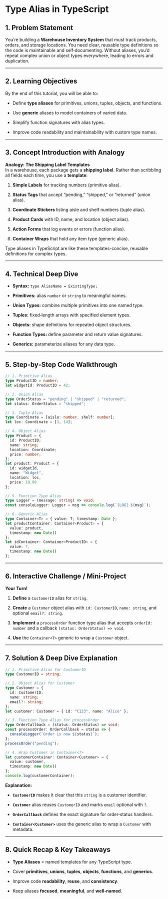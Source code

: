 ﻿# Type Alias in TypeScript

## 1. Problem Statement

You’re building a  **Warehouse Inventory System**  that must track products, orders, and storage locations. You need clear, reusable type definitions so the code is maintainable and self‐documenting. Without aliases, you’d repeat complex union or object types everywhere, leading to errors and duplication.

----------

## 2. Learning Objectives

By the end of this tutorial, you will be able to:

-   Define  **type aliases**  for primitives, unions, tuples, objects, and functions.
    
-   Use  **generic**  aliases to model containers of varied data.
    
-   Simplify function signatures with alias types.
    
-   Improve code readability and maintainability with custom type names.
    

----------

## 3. Concept Introduction with Analogy

**Analogy: The Shipping Label Templates**  
In a warehouse, each package gets a  **shipping label**. Rather than scribbling all fields each time, you use a  **template**:

1.  **Simple Labels**  for tracking numbers (primitive alias).
    
2.  **Status Tags**  that accept “pending,” “shipped,” or “returned” (union alias).
    
3.  **Coordinate Stickers**  listing aisle and shelf numbers (tuple alias).
    
4.  **Product Cards**  with ID, name, and location (object alias).
    
5.  **Action Forms**  that log events or errors (function alias).
    
6.  **Container Wraps**  that hold any item type (generic alias).
    

Type aliases in TypeScript are like these templates-concise, reusable definitions for complex types.

----------

## 4. Technical Deep Dive

-   **Syntax:**  `type AliasName = ExistingType;`
    
-   **Primitives:**  alias  `number`  or  `string`  to meaningful names.
    
-   **Union Types:**  combine multiple primitives into one named type.
    
-   **Tuples:**  fixed‐length arrays with specified element types.
    
-   **Objects:**  shape definitions for repeated object structures.
    
-   **Function Types:**  define parameter and return value signatures.
    
-   **Generics:**  parameterize aliases for any data type.
    

----------

## 5. Step‐by‐Step Code Walkthrough

```typescript
// 1. Primitive Alias
type ProductID = number;
let widgetId: ProductID = 42;

// 2. Union Alias
type OrderStatus = "pending" | "shipped" | "returned";
let status: OrderStatus = "shipped";

// 3. Tuple Alias
type Coordinate = [aisle: number, shelf: number];
let loc: Coordinate = [3, 14];

// 4. Object Alias
type Product = {
  id: ProductID;
  name: string;
  location: Coordinate;
  price: number;
};
let product: Product = {
  id: widgetId,
  name: "Widget",
  location: loc,
  price: 19.99
};

// 5. Function Type Alias
type Logger = (message: string) => void;
const consoleLogger: Logger = msg => console.log(`[LOG] ${msg}`);

// 6. Generic Alias
type Container<T> = { value: T; timestamp: Date };
let productContainer: Container<Product> = {
  value: product,
  timestamp: new Date()
};
let idContainer: Container<ProductID> = {
  value: 7,
  timestamp: new Date()
};
```

----------

## 6. Interactive Challenge / Mini‐Project

**Your Turn!**

1.  **Define**  a  `CustomerID`  alias for  `string`.
    
2.  **Create**  a  `Customer`  object alias with  `id: CustomerID`,  `name: string`, and optional  `email?: string`.
    
3.  **Implement**  a  `processOrder`  function type alias that accepts  `orderId: number`  and a callback  `(status: OrderStatus) => void`.
    
4.  **Use**  the  `Container<T>`  generic to wrap a  `Customer`  object.
    

----------

## 7. Solution & Deep Dive Explanation

```typescript
// 1. Primitive Alias for CustomerID
type CustomerID = string;

// 2. Object Alias for Customer
type Customer = {
  id: CustomerID;
  name: string;
  email?: string;
};
let customer: Customer = { id: "C123", name: "Alice" };

// 3. Function Type Alias for processOrder
type OrderCallback = (status: OrderStatus) => void;
const processOrder: OrderCallback = status => {
  consoleLogger(`Order is now ${status}`);
};
processOrder("pending");

// 4. Wrap Customer in Container<T>
let customerContainer: Container<Customer> = {
  value: customer,
  timestamp: new Date()
};
console.log(customerContainer);
```

**Explanation:**

-   **`CustomerID`**  makes it clear that this  `string`  is a customer identifier.
    
-   **`Customer`**  alias reuses  `CustomerID`  and marks  `email`  optional with  `?`.
    
-   **`OrderCallback`**  defines the exact signature for order‐status handlers.
    
-   **`Container<Customer>`**  uses the generic alias to wrap a  `Customer`  with metadata.
    

----------
## 8. Quick Recap & Key Takeaways

-   **Type Aliases**  = named templates for any TypeScript type.
    
-   Cover  **primitives**,  **unions**,  **tuples**,  **objects**,  **functions**, and  **generics**.
    
-   Improve code  **readability**,  **reuse**, and  **consistency**.
    
-   Keep aliases  **focused**,  **meaningful**, and  **well‐named**.	
